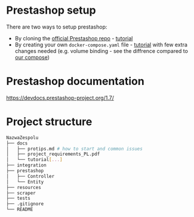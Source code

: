 # Prestashop setup
There are two ways to setup prestashop:
- By cloning the [official Prestashop repo](https://github.com/PrestaShop/PrestaShop/tree/1.7.8.x) - [tutorial](https://devdocs.prestashop-project.org/1.7/basics/installation/localhost/)
- By creating your own `docker-compose.yaml` file - [tutorial](https://devdocs.prestashop-project.org/8/basics/installation/environments/docker/) with few extra changes needed (e.g. volume binding - see the diffrence compared to [our compose](/prestashop/docker-compose.yaml))

# Prestashop documentation
https://devdocs.prestashop-project.org/1.7/


# Project structure
``` bash
NazwaZespolu
├── docs
│   ├── protips.md # how to start and common issues 
│   ├── project_requirements_PL.pdf
│   └── tutorial[...]
├── integration
├── prestashop
│   ├── Controller
│   └── Entity
├── resources
├── scraper
├── tests
├── .gitignore
└── README
```